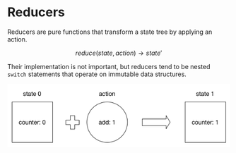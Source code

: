 # Reducers

Reducers are pure functions that transform a state tree by applying an action.

$$ reduce (state, action) \rightarrow state' $$

Their implementation is not important, but reducers tend to be nested `switch` statements that operate on immutable data structures.

![Incrementing a counter with an action](diagrams/state-p-action-eq-state.png)
